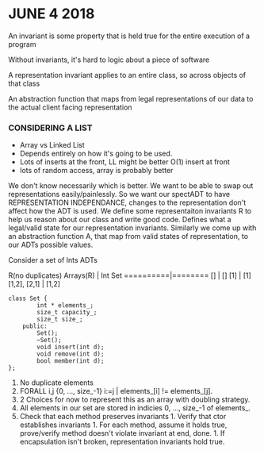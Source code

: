 # JUNE 4 2018
An invariant is some property that is held true for the entire execution of a program

Without invariants, it\'s hard to logic about a piece of software

A representation invariant applies to an entire class, so across objects of that class

An abstraction function that maps from legal representations of our data to the actual client facing representation

### CONSIDERING A LIST
* Array vs Linked List
* Depends entirely on how it\'s going to be used.
* Lots of inserts at the front, LL might be better O(1) insert at front
* lots of random access, array is probably better


We don\'t know necessarily which is better. We want to be able to swap out representations easily/painlessly. So we want our spectADT to have REPRESENTATION INDEPENDANCE, changes to the representation don\'t affect how the ADT is used. We define some representaiton invariants R to help us reason about our class and write good code. Defines what a legal/valid state for our representation invariants. Similarly we come up with an abstraction function A, that map from valid states of representation, to our ADTs possible values.

Consider a set of Ints ADTs

R(no duplicates)
Arrays(R) | Int Set
==========|========
[] | []
[1] | [1]
[1,2], [2,1] | [1,2]

```
class Set {
        int * elements_;
        size_t capacity_;
        size_t size_;
    public:
        Set();
        ~Set();
        void insert(int d);
        void remove(int d);
        bool member(int d);
};
```

1. No duplicate elements
  1. FORALL i,j {0, ..., size_-1} i:=j | elements_[i] != elements_[j]. 
  1. 2 Choices for now to represent this as an array with doubling strategy.
  1. All elements in our set are stored in indicies 0, ..., size_-1 of elements_.
  1. Check that each method preserves invariants
    1. Verify that ctor establishes invariants
    1. For each method, assume it holds true, prove/verify method doesn\'t violate invariant at end, done.
    1. If encapsulation isn\'t broken, representation invariants hold true.
